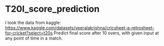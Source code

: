 # T20I_score_prediction
I took the data from kaggle: https://www.kaggle.com/datasets/veeralakrishna/cricsheet-a-retrosheet-for-cricket?select=t20s
Predict final score after 10 overs, with given input at any point of time in a match.
